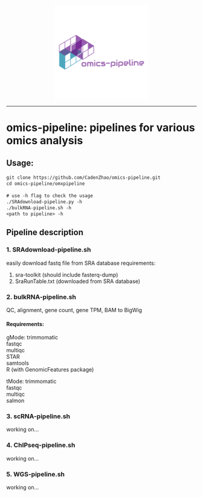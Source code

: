 <p align="center">
  <img width="250" height="250" src="./img/logo2.png">
</p>
 
***

# omics-pipeline: pipelines for various omics analysis 

## Usage:
```
git clone https://github.com/CadenZhao/omics-pipeline.git
cd omics-pipeline/omxpipeline

# use -h flag to check the usage
./SRAdownload-pipeline.py -h
./bulkRNA-pipeline.sh -h
<path to pipeline> -h
```

## Pipeline description
### 1. SRAdownload-pipeline.sh
easily download fastq file from SRA database 
requirements: 
1. sra-toolkit (should include fasterq-dump) 
2. SraRunTable.txt (downloaded from SRA database) 

### 2. bulkRNA-pipeline.sh
QC, alignment, gene count, gene TPM, BAM to BigWig
#### Requirements:
gMode:
trimmomatic  
fastqc  
multiqc  
STAR  
samtools  
R (with GenomicFeatures package) 

tMode:
trimmomatic  
fastqc  
multiqc  
salmon

### 3. scRNA-pipeline.sh
working on...

### 4. ChIPseq-pipeline.sh
working on...

### 5. WGS-pipeline.sh
working on...

